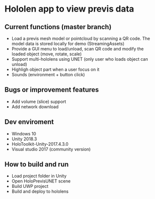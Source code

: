 # Hololen app to view previs data

## Current functions (master branch)

- Load a previs mesh model or pointcloud by scanning a QR code. The model data is stored locally for demo (StreamingAssets)
- Provide a GUI menu to load/unload, scan QR code and modify the loaded object (move, rotate, scale)
- Support multi-hololens using UNET (only user who loads object can unload)
- Highligh object part when a user focus on it
- Sounds (environment + button click)


## Bugs or improvement features

- Add volume (slice) support
- Add network download

## Dev enviroment

- Windows 10
- Unity 2018.3
- HoloToolkit-Unity-2017.4.3.0
- Visual studio 2017 (community version)

## How to build and run

- Load project folder in Unity
- Open HoloPrevisUNET scene
- Build UWP project
- Build and deploy to hololens
